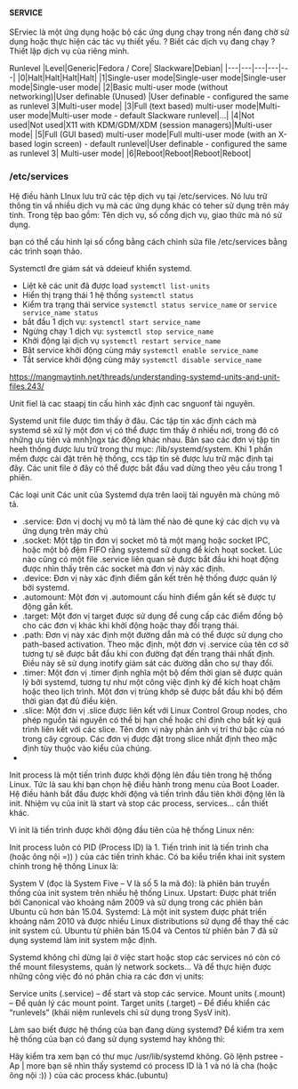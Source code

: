 #### SERVICE
SErviec là một ứng dụng hoặc bộ các ứng dụng chạy trong nền đang chờ sử dụng hoặc thực hiện các tác vụ thiết yếu. 
? Biết các dịch vụ đang chạy
? Thiết lập dịch vụ của riêng mình.

Runlevel
|Level|Generic|Fedora / Core| Slackware|Debian|
|---|---|---|---|---|
|0|Halt|Halt|Halt|Halt|
|1|Single-user mode|Single-user mode|Single-user mode|Single-user mode|
|2|Basic multi-user mode (without networking)|User definable (Unused)
|User definable - configured the same as runlevel 3|Multi-user mode|
|3|Full (text based) multi-user mode|Multi-user mode|Multi-user mode - default Slackware runlevel|...|
|4|Not used|Not used|X11 with KDM/GDM/XDM (session managers)|Multi-user mode|
|5|Full (GUI based) multi-user mode|Full multi-user mode (with an X-based login screen) - default runlevel|User definable - configured the same as runlevel 3| Multi-user mode|
|6|Reboot|Reboot|Reboot|Reboot|

### /etc/services
Hệ điều hành LInux lưu trữ các tệp dịch vụ tại /etc/services. Nó lưu trữ thông tin vầ nhiều dịch vụ mà các ứng dụng khác có teher sử dụng trên máy tính. Trong tệp bao gồm: Tên dịch vụ, số cổng dịch vụ, giao thức mà nó sử dụng.

bạn có thể cấu hình lại số cổng bằng cách chỉnh sửa file /etc/services bằng các trình soạn thảo.


Systemctl đre giám sát và ddeieuf khiển systemd. 
- Liệt kê các unit đã được load `systemctl list-units`
- Hiển thị trạng thái 1 hệ thống `systemctl status`
- Kiểm tra trạng thái service 
`systemctl status service_name`
or
`service service_name status`
- bắt đầu 1 dịch vụ: 
`systemctl start service_name`
- Ngừng chạy 1 dịch vụ:
`systemctl stop service_name`
- Khởi động lại dịch vụ
`systemctl restart service_name`
- Bật service khởi động cùng máy
`systemctl enable service_name`
- Tắt service khởi động cùng máy
`systemctl disable service_name`

https://mangmaytinh.net/threads/understanding-systemd-units-and-unit-files.243/



Unit fiel là cac staapj tin cấu hình xác định cac snguonf tài nguyên.

Systemd unit file được tìm thấy ở đâu. 
Các tập tin xác định cách mà systemd sẽ xử lý một đơn vị có thể được tìm thấy ở nhiều nơi, trong đó có những ưu tiên và mnh]ngx tác động khác nhau.
Bản sao các đơn vị tập tin heeh thống được lưu trữ trong thư mục: /lib/systemd/system. Khi 1 phần mềm được cài đặt trên hệ thống, ccs tập tin sẽ được lưu trữ mặc định tại đây.
Các unit file ở đây có thể được bắt đầu vad dừng theo yêu cầu trong 1 phiên.

Các loại unit
Các unit của Systemd dựa trên laoij tài nguyên mà chúng mô tả. 
+ .service: Đơn vị dochj vụ mô tả làm thế nào đẻ qune ký các dịch vụ và ứng dụng trên máy chủ
+ .socket: Một tập tin đơn vị socket mô tả một mạng hoặc socket IPC, hoặc một bộ đệm FIFO rằng systemd sử dụng để kích hoạt socket. Lúc nào cũng có một file .service liên quan sẽ được bắt đầu khi hoạt động được nhìn thấy trên các socket mà đơn vị này xác định.
+ .device: Đơn vị này xác định điểm gắn kết trên hệ thống được quản lý bởi systemd.
+ .automount: Một đơn vị .automount cấu hình điểm gắn kết sẽ được tự động gắn kết.
+ .target: Một đơn vị target được sử dụng để cung cấp các điểm đồng bộ cho các đơn vị khác khi khởi động hoặc thay đổi trạng thái.
+ .path: Đơn vị này xác định một đường dẫn mà có thể được sử dụng cho path-based activation. Theo mặc định, một đơn vị .service của tên cơ sở tương tự sẽ được bắt đầu khi con đường đạt đến trạng thái nhất định. Điều này sẽ sử dụng inotify giám sát các đường dẫn cho sự thay đổi.
+ .timer: Một đơn vị .timer định nghĩa một bộ đếm thời gian sẽ được quản lý bởi systemd, tương tự như một công việc định kỳ để kích hoạt chậm hoặc theo lịch trình. Một đơn vị trùng khớp sẽ được bắt đầu khi bộ đếm thời gian đạt đủ điều kiện.
+ .slice: Một đơn vị .slice được liên kết với Linux Control Group nodes, cho phép nguồn tài nguyên có thể bị hạn chế hoặc chỉ định cho bất kỳ quá trình liên kết với các slice. Tên đơn vị này phản ánh vị trí thứ bậc của nó trong cây cgroup. Các đơn vị được đặt trong slice nhất định theo mặc định tùy thuộc vào kiểu của chúng.
+ 

Init process là một tiến trình được khởi động lên đầu tiên trong hệ thống Linux. Tức là sau khi bạn chọn hệ điều hành trong menu của Boot Loader. Hệ điều hành bắt đầu được khởi động và tiến trình đầu tiên khởi động lên là init. Nhiệm vụ của init là start và stop các process, services… cần thiết khác.

Vì init là tiến trình được khởi động đầu tiên của hệ thống Linux nên:

Init process luôn có PID (Process ID) là 1.
Tiến trình init là tiến trình cha (hoặc ông nội =)) ) của các tiến trình khác.
Có ba kiểu triển khai init system chính trong hệ thống Linux là:

System V (đọc là System Five – V là số 5 la mã đó): là phiên bản truyền thống của init system trên nhiều hệ thống Linux.
Upstart: Được phát triển bởi Canonical vào khoảng năm 2009 và sử dụng trong các phiên bản Ubuntu cũ hơn bản 15.04.
Systemd: Là một init system được phát triển khoảng năm 2010 và được nhiều Linux distributions sử dụng để thay thế các init system cũ. Ubuntu từ phiên bản 15.04 và Centos từ phiên bản 7 đã sử dụng systemd làm init system mặc định.

Systemd không chỉ dừng lại ở việc start hoặc stop các services nó còn có thể mount filesystems, quản lý network sockets… Và để thực hiện được những công việc đó nó phân chia ra các đơn vị units:

Service units (.service) – để start và stop các service.
Mount units (.mount) – Để quản lý các mount point.
Target units (.target) – Để điều khiển các “runlevels” (khái niệm runlevels chỉ sử dụng trong SysV init).

Làm sao biết được hệ thống của bạn đang dùng systemd?
Để kiểm tra xem hệ thống của bạn có đang sử dụng systemd hay không thì:

Hãy kiểm tra xem bạn có thư mục /usr/lib/systemd không.
Gõ lệnh pstree -Ap | more bạn sẽ nhìn thấy systemd có process ID là 1 và nó là cha (hoặc ông nội :)) ) của các process khác.(ubuntu)